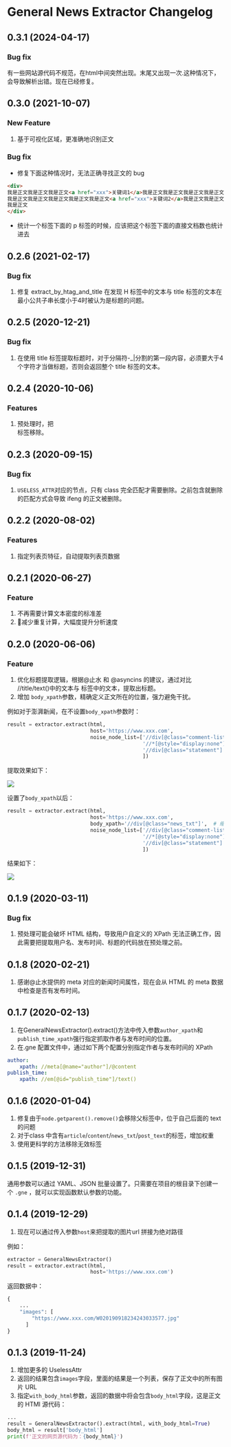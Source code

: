 # General News Extractor Changelog

## 0.3.1 (2024-04-17)

### Bug fix

有一些网站源代码不规范，在html中间突然出现</html>。末尾又出现一次</html>.这种情况下，会导致解析出错。现在已经修复。

## 0.3.0 (2021-10-07)

### New Feature

1. 基于可视化区域，更准确地识别正文

### Bug fix

* 修复下面这种情况时，无法正确寻找正文的 bug

```html
<div>
我是正文我是正文我是正文<a href="xxx">关键词1</a>我是正文我是正文我是正文我是正文
我是正文我是正文我是正文我是正文我是正文<a href="xxx">关键词2</a>我是正文我是正文
我是正文
</div>
```

* 统计一个标签下面的 p 标签的时候，应该把这个标签下面的直接文档数也统计进去

## 0.2.6 (2021-02-17)

### Bug fix

1. 修复 extract_by_htag_and_title 在发现 H 标签中的文本与 title 标签的文本在最小公共子串长度小于4时被认为是标题的问题。

## 0.2.5 (2020-12-21)

### Bug fix

1. 在使用 title 标签提取标题时，对于分隔符-_|分割的第一段内容，必须要大于4个字符才当做标题，否则会返回整个 title 标签的文本。

## 0.2.4 (2020-10-06)

### Features

1. 预处理时，把 <footer>标签移除。

## 0.2.3 (2020-09-15)

### Bug fix

1. `USELESS_ATTR`对应的节点，只有 class 完全匹配才需要删除。之前包含就删除的匹配方式会导致 ifeng 的正文被删除。

## 0.2.2 (2020-08-02)

### Features

1. 指定列表页特征，自动提取列表页数据


## 0.2.1 (2020-06-27)

### Feature

1. 不再需要计算文本密度的标准差
2. 🚀减少重复计算，大幅度提升分析速度

## 0.2.0 (2020-06-06)

### Feature

1. 优化标题提取逻辑，根据@止水 和 @asyncins 的建议，通过对比 //title/text()中的文本与 <h> 标签中的文本，提取出标题。
2. 增加 `body_xpath`参数，精确定义正文所在的位置，强力避免干扰。

例如对于澎湃新闻，在不设置`body_xpath`参数时：

```python
result = extractor.extract(html,
                           host='https://www.xxx.com',
                           noise_node_list=['//div[@class="comment-list"]',
                                            '//*[@style="display:none"]',
                                            '//div[@class="statement"]'
                                            ])
```

提取效果如下：

![](https://kingname-1257411235.cos.ap-chengdu.myqcloud.com/2020-06-06-11-51-44.png)

设置了`body_xpath`以后：

```python
result = extractor.extract(html,
                           host='https://www.xxx.com',
                           body_xpath='//div[@class="news_txt"]',  # 缩小正文提取范围
                           noise_node_list=['//div[@class="comment-list"]',
                                            '//*[@style="display:none"]',
                                            '//div[@class="statement"]'
                                            ])
```

结果如下：

![](https://kingname-1257411235.cos.ap-chengdu.myqcloud.com/2020-06-06-11-53-30.png)


## 0.1.9 (2020-03-11)

### Bug fix

1. 预处理可能会破坏 HTML 结构，导致用户自定义的 XPath 无法正确工作，因此需要把提取用户名、发布时间、标题的代码放在预处理之前。

## 0.1.8 (2020-02-21)

1. 感谢@止水提供的 meta 对应的新闻时间属性，现在会从 HTML 的 meta 数据中检查是否有发布时间。

## 0.1.7 (2020-02-13)

1. 在GeneralNewsExtractor().extract()方法中传入参数`author_xpath`和`publish_time_xpath`强行指定抓取作者与发布时间的位置。
2. 在.gne 配置文件中，通过如下两个配置分别指定作者与发布时间的 XPath

```yaml
author:
    xpath: //meta[@name="author"]/@content
publish_time:
    xpath: //em[@id="publish_time"]/text()
```

## 0.1.6 (2020-01-04)

1. 修复由于`node.getparent().remove()`会移除父标签中，位于自己后面的 text 的问题
2. 对于class 中含有`article`/`content`/`news_txt`/`post_text`的标签，增加权重
3. 使用更科学的方法移除无效标签

## 0.1.5 (2019-12-31)

通用参数可以通过 YAML、JSON 批量设置了。只需要在项目的根目录下创建一个 ``.gne`` ，就可以实现函数默认参数的功能。

## 0.1.4 (2019-12-29)

1. 现在可以通过传入参数`host`来把提取的图片url 拼接为绝对路径

例如：

```python
extractor = GeneralNewsExtractor()
result = extractor.extract(html,
                           host='https://www.xxx.com')
```

返回数据中：

```python
{
    ...
    "images": [
        "https://www.xxx.com/W020190918234243033577.jpg"
      ]
}
```

## 0.1.3 (2019-11-24)

1. 增加更多的 UselessAttr
2. 返回的结果包含`images`字段，里面的结果是一个列表，保存了正文中的所有图片 URL
3. 指定`with_body_html`参数，返回的数据中将会包含`body_html`字段，这是正文的 HTMl 源代码：

```python
...
result = GeneralNewsExtractor().extract(html, with_body_html=True)
body_html = result['body_html']
print(f'正文的网页源代码为：{body_html}')
```